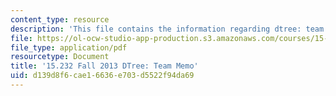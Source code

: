 ```yaml
---
content_type: resource
description: 'This file contains the information regarding dtree: team memo.'
file: https://ol-ocw-studio-app-production.s3.amazonaws.com/courses/15-232-business-model-innovation-global-health-in-frontier-markets-fall-2013/d139d8f6cae16636e703d5522f94da69_MIT15_232F13_t3_memo.pdf
file_type: application/pdf
resourcetype: Document
title: '15.232 Fall 2013 DTree: Team Memo'
uid: d139d8f6-cae1-6636-e703-d5522f94da69
---
```

